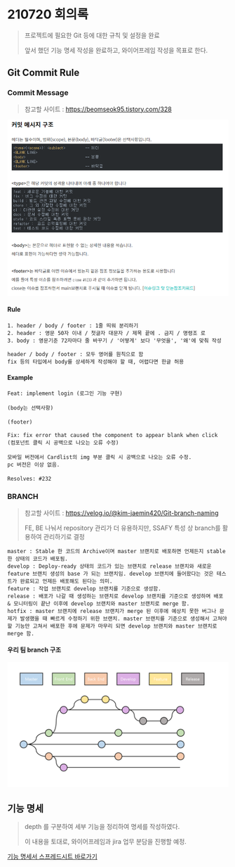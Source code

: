 # 210720 회의록

> 프로젝트에 필요한 Git 등에 대한 규칙 및 설정을 완료
>
> 앞서 했던 기능 명세 작성을 완료하고, 와이어프레임 작성을 목표로 한다.

## Git Commit Rule

### Commit Message

> 참고할 사이트 : https://beomseok95.tistory.com/328

<img src="README.assets/commit_message_structure.PNG">

#### Rule

```
1. header / body / footer : 1줄 띄워 분리하기
2. header : 영문 50자 이내 / 첫글자 대문자 / 제목 끝에 . 금지 / 명령조 로
3. body : 영문기준 72자마다 줄 바꾸기 / '어떻게' 보다 '무엇을', '왜'에 맞춰 작성
```

```
header / body / footer : 모두 영어를 원칙으로 함
fix 등의 타입에서 body를 상세하게 작성해야 할 때, 어렵다면 한글 허용 
```

#### Example

```
Feat: implement login (로그인 기능 구현)

(body는 선택사항)

(footer)
```

```
Fix: fix error that caused the component to appear blank when click
(컴포넌트 클릭 시 공백으로 나오는 오류 수정)

모바일 버전에서 Cardlist의 img 부분 클릭 시 공백으로 나오는 오류 수정.
pc 버전은 이상 없음.

Resolves: #232
```



### BRANCH

> 참고할 사이트 : https://velog.io/@kim-jaemin420/Git-branch-naming
>
> FE, BE 나눠서 repository 관리가 더 유용하지만, SSAFY 특성 상 branch를 활용하여 관리하기로 결정

```
master : Stable 한 코드의 Archive이며 master 브랜치로 배포하면 언제든지 stable 한 상태의 코드가 배포됨.
develop : Deploy-ready 상태의 코드가 있는 브랜치로 release 브랜치와 새로운 feature 브랜치 생성의 base 가 되는 브랜치임. develop 브랜치에 들어왔다는 것은 테스트가 완료되고 언제든 배포해도 된다는 의미.
feature : 작업 브랜치로 develop 브랜치를 기준으로 생성함.
release : 배포가 나갈 때 생성하는 브랜치로 develop 브랜치를 기준으로 생성하며 배포 & 모니터링이 끝난 이후에 develop 브랜치와 master 브랜치로 merge 함.
hotfix : master 브랜치에 release 브랜치가 merge 된 이후에 예상치 못한 버그나 문제가 발생했을 때 빠르게 수정하기 위한 브랜치. master 브랜치를 기준으로 생성해서 고쳐야 할 기능만 고쳐서 배포한 후에 문제가 마무리 되면 develop 브랜치와 master 브랜치로 merge 함.
```

#### 우리 팀 branch 구조

<img src="README.assets/branch.png">



## 기능 명세

> depth 를 구분하여 세부 기능을 정리하여 명세를 작성하였다.
>
> 이 내용을 토대로, 와이어프레임과 jira 업무 분담을 진행할 예정.

[기능 명세서 스프레드시트 바로가기](https://docs.google.com/spreadsheets/d/1RCXqdyTtJSeSlQr-u9ZirHIXRFmHLl_rlmdlRZoCtdg/edit#gid=277809289)

